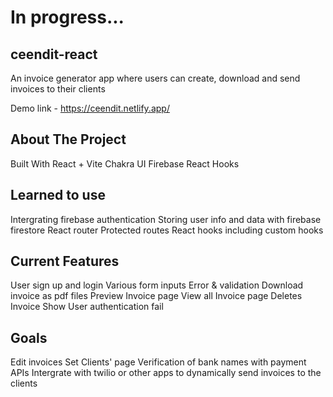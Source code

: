 # In progress...

## ceendit-react
An invoice generator app where users can create, download and send invoices to their clients

Demo link -  https://ceendit.netlify.app/

## About The Project
Built With
React + Vite
Chakra UI
Firebase
React Hooks

## Learned to use
Intergrating firebase authentication
Storing user info and data with firebase firestore
React router
Protected routes
React hooks including custom hooks


## Current Features
User sign up and login
Various form inputs
Error & validation
Download invoice as pdf files
Preview Invoice page
View all Invoice page
Deletes Invoice
Show User authentication fail

## Goals
Edit invoices
Set Clients' page
Verification of bank names with payment APIs
Intergrate with twilio or other apps to dynamically send invoices to the clients